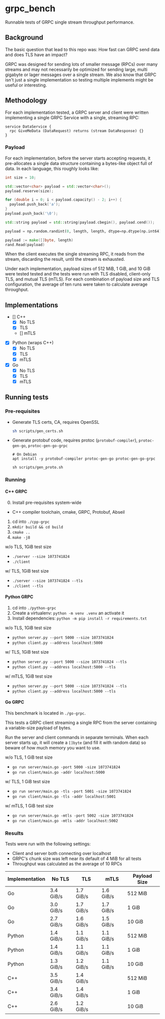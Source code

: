 # grpc_bench

Runnable tests of GRPC single stream throughput performance.

## Background

The basic question that lead to this repo was: How fast can GRPC send data and does TLS have an impact?

GRPC was designed for sending lots of smaller message (RPCs) over many streams and may not necessarily be optimized for sending large, multi gigabyte or lager messages over a single stream.
We also know that GRPC isn't just a single implementation so testing multiple implements might be useful or interesting.

## Methodology

For each implementation tested, a GRPC server and client were written implementing a single GRPC Service with a single, streaming RPC:

```
service DataService {
  rpc GiveMeData (DataRequest) returns (stream DataResponse) {}
}
```

### Payload

For each implementation, before the server starts accepting requests, it pre-allocates a single data structure containing a bytes-like object full of data.
In each language, this roughly looks like:

```cpp
int size = 10;

std::vector<char> payload = std::vector<char>();
payload.reserve(size);

for (double i = 0; i < payload.capacity() - 2; i++) {
  payload.push_back('a');
}
payload.push_back('\0');

std::string payload = std::string(payload.cbegin(), payload.cend());
```

```python
payload = np.random.randint(0, length, length, dtype=np.dtype(np.int64)).tobytes()
```

```go
payload := make([]byte, length)
rand.Read(payload)
```

When the client executes the single streaming RPC, it reads from the stream, discarding the result, until the stream is exhausted.

Under each implementation, payload sizes of 512 MiB, 1 GiB, and 10 GiB were tested tested and the tests were run with TLS disabled, client-only TLS, and mutual TLS (mTLS). For each combination of payload size and TLS configuration, the average of ten runs were taken to calculate average throughput.

## Implementations

- [] C++
  - [x] No TLS
  - [x] TLS
  - [] mTLS
- [x] Python (wraps C++)
  - [x] No TLS
  - [x] TLS
  - [x] mTLS
- [x] Go
    - [x] No TLS
    - [x] TLS
    - [x] mTLS

## Running tests

### Pre-requisites

- Generate TLS certs, CA, requires OpenSSL

    ```sh
    sh scripts/gen_certs.sh
    ```
- Generate protobuf code, requires protoc (`protobuf-compiler`), `protoc-gen-go`, `protoc-gen-go-grpc`

    ```
    # On Debian
    apt install -y protobuf-compiler protoc-gen-go protoc-gen-go-grpc

    sh scripts/gen_proto.sh
    ```

### Running

#### C++ GRPC

0. Install pre-requisites system-wide
  - C++ compiler toolchain, cmake, GRPC, Protobuf, Abseil
1. cd into `./cpp-grpc`
2. `mkdir build && cd build`
3. `cmake ..`
4. `make -j8`

w/o TLS, 1GiB test size

- `./server --size 1073741824`
- `./client`

w/ TLS, 1GiB test size

- `./server --size 1073741824 --tls`
- `./client --tls`

#### Python GRPC

1. cd into `./python-grpc`
2. Create a virtualenv: `python -m venv .venv` an activate it
3. Install dependencies: `python -m pip install -r requirements.txt`


w/o TLS, 1GiB test size

- `python server.py --port 5000 --size 1073741824`
- `python client.py --address localhost:5000`

w/ TLS, 1GiB test size

- `python server.py --port 5000 --size 1073741824 --tls`
- `python client.py --address localhost:5000 --tls`

w/ mTLS, 1GiB test size

- `python server.py --port 5000 --size 1073741824 --tls`
- `python client.py --address localhost:5000 --tls`

#### Go GRPC

This benchmark is located in `./go-grpc`.

This tests a GRPC client streaming a single RPC from the server containing a variable-size payload of bytes.

Run the server and client commands in separate terminals. When each server starts up, it will create a `[]byte` (and fill it with random data) so beware of how much memory you want to use.

w/o TLS, 1 GiB test size

- `go run server/main.go -port 5000 -size 1073741824`
- `go run client/main.go -addr localhost:5000`

w/ TLS, 1 GiB test size

- `go run server/main.go -tls -port 5001 -size 1073741824`
- `go run client/main.go -tls -addr localhost:5001`

w/ mTLS, 1 GiB test size

- `go run server/main.go -mtls -port 5002 -size 1073741824`
- `go run client/main.go -mtls -addr localhost:5002`

### Results

Tests were run with the following settings:

- Client and server both connecting over localhost
- GRPC's chunk size was left near its default of 4 MiB for all tests
- Throughput was calculated as the average of 10 RPCs


| Implementation | No TLS    | TLS       | mTLS      | Payload Size |
|----------------|-----------|-----------|-----------|--------------|
| Go             | 3.4 GiB/s | 1.7 GiB/s | 1.6 GiB/s | 512 MiB      |
| Go             | 3.0 GiB/s | 1.7 GiB/s | 1.7 GiB/s | 1 GiB        |
| Go             | 2.7 GiB/s | 1.6 GiB/s | 1.5 GiB/s | 10 GiB       |
| Python         | 1.4 GiB/s | 1.1 GiB/s | 1.1 GiB/s | 512 MiB      |
| Python         | 1.4 GiB/s | 1.1 GiB/s | 1.1 GiB/s | 1 GiB        |
| Python         | 1.3 GiB/s | 1.2 GiB/s | 1.1 GiB/s | 10 GiB       |
| C++            | 3.5 GiB/s | 1.4 GiB/s |           | 512 MiB      |
| C++            | 3.4 GiB/s | 1.4 GiB/s |           | 1 GiB        |
| C++            | 2.6 GiB/s | 1.2 GiB/s |           | 10 GiB       |
